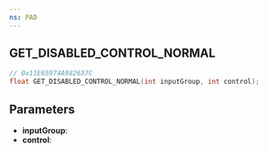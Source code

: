 ```yaml
---
ns: PAD
---
```

## GET_DISABLED_CONTROL_NORMAL

```c
// 0x11E65974A982637C
float GET_DISABLED_CONTROL_NORMAL(int inputGroup, int control);
```

## Parameters
* **inputGroup**:
* **control**:
